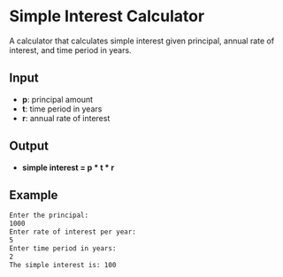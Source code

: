 # Simple Interest Calculator

A calculator that calculates simple interest given principal, annual rate of interest, and time period in years.

## Input
- **p**: principal amount  
- **t**: time period in years  
- **r**: annual rate of interest  

## Output
- **simple interest = p * t * r**

## Example
```bash
Enter the principal:
1000
Enter rate of interest per year:
5
Enter time period in years:
2
The simple interest is: 100

